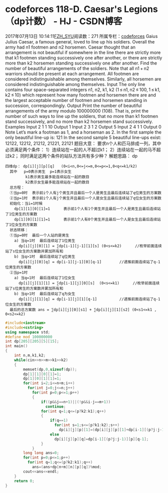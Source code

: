 # codeforces 118-D. Caesar's Legions（dp计数） - HJ - CSDN博客
2017年07月13日 10:14:11[FZH_SYU](https://me.csdn.net/feizaoSYUACM)阅读数：271
所属专栏：[codeforces](https://blog.csdn.net/column/details/17151.html)
Gaius Julius Caesar, a famous general, loved to line up his soldiers. Overall the army had n1 footmen and n2 horsemen. Caesar thought that an arrangement is not beautiful if somewhere in the line there are strictly more that k1 footmen standing successively one after another, or there are strictly more than k2 horsemen standing successively one after another. Find the number of beautiful arrangements of the soldiers.
Note that all n1 + n2 warriors should be present at each arrangement. All footmen are considered indistinguishable among themselves. Similarly, all horsemen are considered indistinguishable among themselves. 
Input
The only line contains four space-separated integers n1, n2, k1, k2 (1 ≤ n1, n2 ≤ 100, 1 ≤ k1, k2 ≤ 10) which represent how many footmen and horsemen there are and the largest acceptable number of footmen and horsemen standing in succession, correspondingly. 
Output
Print the number of beautiful arrangements of the army modulo 100000000 (108). That is, print the number of such ways to line up the soldiers, that no more than k1 footmen stand successively, and no more than k2 horsemen stand successively. 
Examples 
Input
2 1 1 10
Output
1
Input
2 3 1 2
Output
5
Input
2 4 1 1
Output
0
Note
Let’s mark a footman as 1, and a horseman as 2.
In the first sample the only beautiful line-up is: 121
In the second sample 5 beautiful line-ups exist: 12122, 12212, 21212, 21221, 22121
题目大意： 
要求n个人和匹马排成一列，其中必须满足两个条件： 
1）连续站在一起的人不超过k1； 
2）连续站在一起的马不超过k2；
同时满足这两个条件的站队方法共有多少种？
解题思路： dp
```
四维dp： dp[i][j][p][q]   (0<i<n,0<=j<=m,0<=p<=1,0<q<=k1/k2)  
  其中   p=0表示男生  p=1表示女生   
         k1表示男生最多能连续站在一起的数目
         k2表示女生最多能连续站在一起的数目  
  总方程：
  ①当p=0时  表示前i个人有j个男生并且最后一个人是男生且最后连续站了q位男生的方案数
  ②当p=1时  表示前i个人有j个男生并且最后一个人是女生且最后连续站了q位女生的方案数
  初始化：当i=1时候
    dp[1][1][0][1]=1      表示前1个人有1个男生并且最后一个人是男生且最后连续站了1位男生的方案数 
    dp[1][0][1][1]=1      表示前1个人有0个男生并且最后一个人是女生且最后连续站了1位女生的方案数 
  状态转移： 
  ①当p=0时  最后一个人站的是男生 
    a) 当q=1时  最后连续站了1位男生   
      dp[i][j][0][1] = ∑dp[i-1][j-1][1][s] (0<s<=k2)      //枚举前面连续站了s位女生的方案数并累加所有和 
    b) 当q>1时  最后连续站了q位男生 
      dp[i][j][0][q] = dp[i-1][j-1][0][q-1]        //递推前面连续站了q-1位男生的方案数 
  ②当p=1时
    a) 当q=1时  最后连续站了1位女生 
      dp[i][j][1][1] = ∑dp[i-1][j][0][s]  (0<s<=k1)      //枚举前面连续站了s位男生的方案数并累加所有和 
    b) 当q>1时  最后连续站了q为女生
      dp[i][j][1][q] = dp[i-1][j][1][q-1]          //递推前面连续站了q-1位女生的方案数 
  最后的总方案数 ans = ∑dp[i][j][0][s1] + ∑dp[i][j][1][s2] (0<s1<=k1 , 0<s2<=k2)
```
```cpp
#include<iostream>
#include<cstring>
using namespace std;
#define mod 100000000
int dp[205][205][5][15];     
int main()
{
    int n,m,k1,k2;
    while(cin>>n>>m>>k1>>k2)
    {
        memset(dp,0,sizeof(dp));
        dp[1][1][0][1]=1;
        dp[1][0][1][1]=1;
        for(int i=2;i<=n+m;i++)
          for(int j=0;j<=n;j++)
            for(int p=0;p<=1;p++)
            {
                if((p&&j==n+1)||(!p&&i-j==m+1))
                  continue;
                for(int q=1;q<=(p?k2:k1);q++)
                {
                    if(q==1)
                      for(int s=1;s<=(p?k1:k2);s++)
                        dp[i][j][p][1]=(dp[i][j][p][1]+dp[i-1][(p?j:j-1)][!p][s])%mod;
                    else
                      dp[i][j][p][q]=dp[i-1][(p?j:j-1)][p][q-1];
                }
            }
        long long ans=0;
        for(int p=0;p<=1;p++)
          for(int q=1;q<=(p?k2:k1);q++)
            ans=(ans+dp[n+m][n][p][q])%mod;
        cout<<ans<<endl;
    }
    return 0;
}
```
